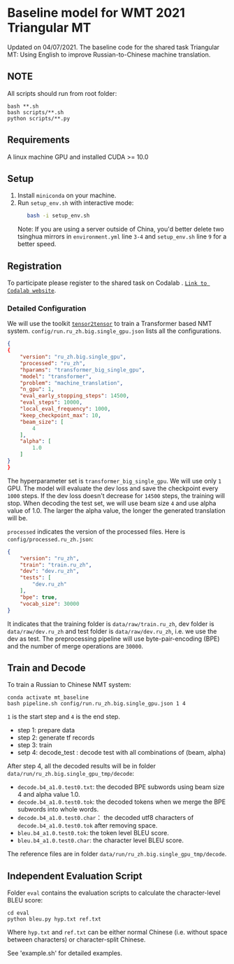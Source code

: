 # Baseline model for WMT 2021 Triangular MT

Updated on 04/07/2021. The baseline code for the shared task Triangular MT: Using English to improve Russian-to-Chinese machine translation. 

## NOTE

All scripts should run from root folder:

```
bash **.sh
bash scripts/**.sh
python scripts/**.py
```

## Requirements

A linux machine GPU and installed CUDA >= 10.0

## Setup

1. Install `miniconda` on your machine.
2. Run `setup_env.sh` with interactive mode:
    ```bash
       bash -i setup_env.sh
    ```
    Note: If you are using a server outside of China, you'd better delete two tsinghua mirrors in `environment.yml` line `3-4` and `setup_env.sh` line `9` for a better speed.
    
## Registration

To participate please register to the shared task on Codalab .
[`Link to Codalab website`](https://competitions.codalab.org/competitions/30446). 

### Detailed Configuration

We will use the toolkit [`tensor2tensor`](https://github.com/tensorflow/tensor2tensor) to train a Transformer based NMT system. 
`config/run.ru_zh.big.single_gpu.json` lists all the configurations. 

```json
{
{
    "version": "ru_zh.big.single_gpu",
    "processed": "ru_zh",
    "hparams": "transformer_big_single_gpu",
    "model": "transformer",
    "problem": "machine_translation",
    "n_gpu": 1,
    "eval_early_stopping_steps": 14500,
    "eval_steps": 10000,
    "local_eval_frequency": 1000,
    "keep_checkpoint_max": 10,
    "beam_size": [
        4
    ],
    "alpha": [
        1.0
    ]
}
}
```

The hyperparameter set is `transformer_big_single_gpu`. 
We will use only `1` GPU. 
The model will evaluate the dev loss and save the checkpoint every `1000` steps. 
If the dev loss doesn't decrease for `14500` steps, the training will stop. 
When decoding the test set, we will use beam size `4` and use alpha value of 1.0. 
The larger the alpha value, the longer the generated translation will be.

`processed` indicates the version of the processed files. Here is `config/processed.ru_zh.json`:

```json
{
    "version": "ru_zh",
    "train": "train.ru_zh",
    "dev": "dev.ru_zh",
    "tests": [
        "dev.ru_zh"
    ],
    "bpe": true,
    "vocab_size": 30000
}
``` 
It indicates that the training folder is `data/raw/train.ru_zh`, dev folder is `data/raw/dev.ru_zh` and test folder is `data/raw/dev.ru_zh`, i.e. we use the dev as test. 
The preprocessing pipeline will use byte-pair-encoding (BPE) and the number of merge operations are `30000`. 

## Train and Decode


To train a Russian to Chinese NMT system: 

```
conda activate mt_baseline
bash pipeline.sh config/run.ru_zh.big.single_gpu.json 1 4
```

`1` is the start step and `4` is the end step.

- step 1: prepare data
- step 2: generate tf records
- step 3: train
- setp 4: decode_test : decode test with all combinations of (beam, alpha)

After step 4, all the decoded results will be in folder `data/run/ru_zh.big.single_gpu_tmp/decode`:
* `decode.b4_a1.0.test0.txt`: the decoded BPE subwords using beam size 4 and alpha value 1.0.
* `decode.b4_a1.0.test0.tok`: the decoded tokens when we merge the BPE subwords into whole words.
* `decode.b4_a1.0.test0.char`： the decoded utf8 characters of `decode.b4_a1.0.test0.tok` after removing space.
* `bleu.b4_a1.0.test0.tok`: the token level BLEU score.
* `bleu.b4_a1.0.test0.char`: the character level BLEU score. 

The reference files are in folder `data/run/ru_zh.big.single_gpu_tmp/decode`.

## Independent Evaluation Script

Folder `eval` contains the evaluation scripts to calculate the character-level BLEU score:

```
cd eval
python bleu.py hyp.txt ref.txt
```
Where `hyp.txt` and `ref.txt` can be either normal Chinese (i.e. without space between characters) or character-split Chinese.

See 'example.sh' for detailed examples. 
